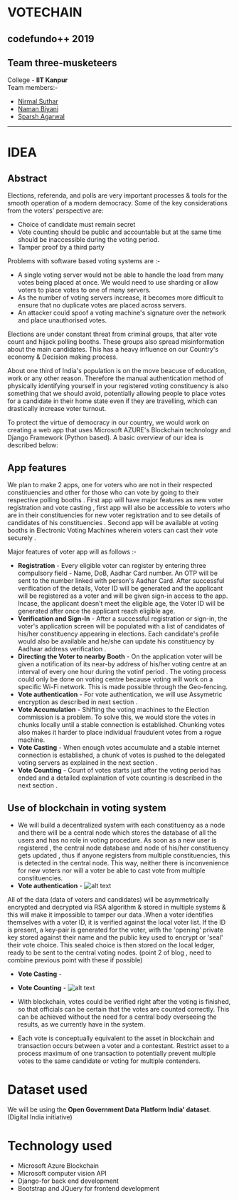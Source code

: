 # VOTECHAIN

codefundo++ 2019
---
## Team three-musketeers
College - **IIT Kanpur** <br />
Team members:-
* [Nirmal Suthar](https://github.com/nirmal-suthar)
* [Naman Biyani](https://github.com/namanbiyani)
* [Sparsh Agarwal](https://github.com/sparshag21)
---

# IDEA
## Abstract
Elections, referenda, and polls are very important processes & tools for the smooth operation of a modern democracy.
Some of the key considerations from the voters' perspective are:
-  Choice of candidate must remain secret
-  Vote counting should be public and accountable but at the same time should be inaccessible during the voting period.
-  Tamper proof by a third party

Problems with software based voting systems are :-
-  A single voting server would not be able to handle the load from many votes being placed at once. We would need to use sharding or allow voters to place votes to one of many servers.
-  As the number of voting servers increase, it becomes more difficult to ensure that no duplicate votes are placed across servers.
-    An attacker could spoof a voting machine's signature over the network and place unauthorised votes.

Elections are under constant threat from criminal groups, that alter vote count and hijack polling booths. These groups also spread misinformation about the main candidates. This has a heavy influence on our Country's economy & Decision making process.

About one third of India's population is on the move beacuse of education, work or any other reason. Therefore the manual authentication method of physically identifying yourself in your registered voting constituency is also something that we should avoid, potentially allowing people to place votes for a candidate in their home state even if they are travelling, which can drastically increase voter turnout.

To protect the virtue of democracy in our country, we would work on creating a web app that uses Microsoft AZURE's Blockchain technology and Django Framework (Python based). A basic overview of our idea is described below: 
## App features
We plan to make 2 apps, one for voters who are not in their respected  constituencies and other for those who can vote by going to their respective polling booths . First app will have major features as new voter registration and vote casting , first app will also be accessible to voters who are in their constituencies for new voter registration and to see details of candidates of his constituencies . Second app will be available at voting booths in Electronic Voting Machines wherein voters can cast their vote securely .


Major features of voter app will as follows :-

- **Registration** - Every eligible voter can register by entering three compulsory field - Name, DoB, Aadhar Card number. An OTP will be sent to the number linked with person's Aadhar Card. After successful verification of the details, Voter ID will be generated and the applicant will be registered as a voter and will be given sign-in access to the app. Incase, the applicant doesn't meet the eligible age, the Voter ID will be generated after once the applicant reach eligible age.
- **Verification and Sign-In** - After a successful registration or sign-in, the voter's application screen will be populated with a list of candidates of his/her constituency appearing in elections. Each candidate's profile would also be available and he/she can update his constituency by Aadhaar address verification .
-  **Directing the Voter to nearby Booth** - On the application voter will be given a notification of its near-by address of his/her voting centre at an interval of every one hour during the votinf period . The voting process could only be done on voting centre because voting will work on a specific Wi-Fi network. This is made possible through the Geo-fencing.
-  **Vote authentication** - For vote authentication, we will use Assymetric encryption as described in next section . 
- **Vote Accumulation** -  Shifting the voting machines to the Election commission is a problem. To solve this, we would store the votes in chunks locally until a stable connection is established. Chunking votes also makes it harder to place individual fraudulent votes from a rogue machine. 
- **Vote Casting** - When enough votes accumulate and a stable internet connection is established, a chunk of votes is pushed to the delegated voting servers as explained in the next section .
- **Vote Counting** - Count of votes starts just after the voting period has ended and a detailed explaination of vote counting is described in the next section .

## Use of blockchain in voting system
- We will build a decentralized system with each constituency as a node and there will be a central node which stores the database of all the users and has no role in voting procedure. As soon as a new user is registered , the central node database and node of his/her constituency gets updated , thus if anyone registers from multiple constituencies, this is detected in the central node. This way, neither there is inconvenience for new voters nor will a voter be able to cast vote from multiple constituencies.
- **Vote authentication** -
 ![alt text](https://res.cloudinary.com/practicaldev/image/fetch/s--sVKfEYOD--/c_limit%2Cf_auto%2Cfl_progressive%2Cq_auto%2Cw_880/https://thepracticaldev.s3.amazonaws.com/i/e8inq9uy4e8o07pppoa0.png)


 All of the data (data of voters and candidates) will be asymmetrically encrypted and decrypted via RSA algorithm & stored in multiple systems & this will make it impossible to tamper our data .When a voter identifies themselves with a voter ID, it is verified against the local voter list. If the ID is present, a key-pair is generated for the voter, with the 'opening' private key stored against their name and the public key used to encrypt or 'seal' their vote choice. This sealed choice is then stored on the local ledger, ready to be sent to the central voting nodes. (point 2 of blog , need to combine previous point with these if possible)
- **Vote Casting** - 
- **Vote Counting** - 
![alt text](https://res.cloudinary.com/practicaldev/image/fetch/s--ManETZX---/c_limit%2Cf_auto%2Cfl_progressive%2Cq_auto%2Cw_880/https://thepracticaldev.s3.amazonaws.com/i/r1zxjvkjzg4xb41fsp4k.png)

- With blockchain, votes could be verified right after the voting is finished, so that officials can be certain that the votes are counted correctly. This can be achieved without the need for a central body overseeing the results, as we currently have in the system.
-    Each vote is conceptually equivalent to the asset in blockchain and transaction occurs between a voter and a contestant. Restrict asset to a process maximum of one transaction to potentially prevent multiple votes to the same candidate or voting for multiple contenders.
# Dataset used
We will be using the **Open Government Data Platform India' dataset**. (Digital India initiative)
# Technology used
- Microsoft Azure Blockchain
- Microsoft computer vision API
- Django-for back end development
- Bootstrap and JQuery for frontend development
